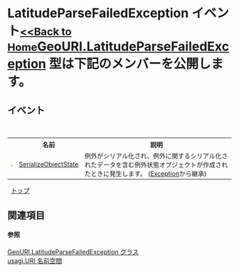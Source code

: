 # LatitudeParseFailedException イベント<small>[<<Back to Home](https://github.com/usagi/usagi.cs/blob/master/Help/Home.md)</small><a href="T_usagi_URI_GeoURI_LatitudeParseFailedException.md">GeoURI.LatitudeParseFailedException</a> 型は下記のメンバーを公開します。


## イベント
&nbsp;<table><tr><th></th><th>名前</th><th>説明</th></tr><tr><td>![Protected イベント](media/protevent.gif "Protected イベント")</td><td><a href="http://msdn2.microsoft.com/ja-jp/library/ee332915" target="_blank">SerializeObjectState</a></td><td>
例外がシリアル化され、例外に関するシリアル化されたデータを含む例外状態オブジェクトが作成されたときに発生します。
 (<a href="http://msdn2.microsoft.com/ja-jp/library/c18k6c59" target="_blank">Exception</a>から継承)</td></tr></table>&nbsp;
<a href="#latitudeparsefailedexception-イベント">トップ</a>

## 関連項目


#### 参照
<a href="T_usagi_URI_GeoURI_LatitudeParseFailedException.md">GeoURI.LatitudeParseFailedException クラス</a><br /><a href="N_usagi_URI.md">usagi.URI 名前空間</a><br />